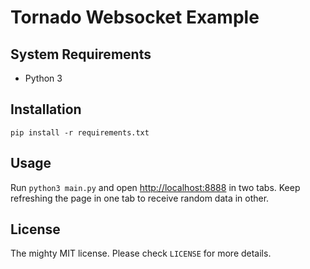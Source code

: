 # Tornado Websocket Example

## System Requirements

- Python 3

## Installation

    pip install -r requirements.txt

## Usage

Run `python3 main.py` and open [http://localhost:8888](http://localhost:8888) in two tabs. Keep refreshing the page in one tab to receive random data in other.

## License

The mighty MIT license. Please check `LICENSE` for more details.